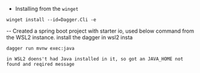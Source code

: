 - Installing from the `winget`

```
winget install --id=Dagger.Cli -e
```
-- Created a spring boot project with starter io, used below command from the WSL2 instance. install the dagger in wsl2 insta

```
dagger run mvnw exec:java

in WSL2 doens't had Java installed in it, so got an JAVA_HOME not found and reqired message
```
